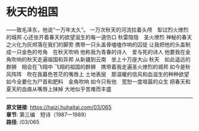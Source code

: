 # 秋天的祖国

——致毛泽东，他说“一万年太久”。
一万次秋天的河流拉着头颅　犁过烈火燎烈的城邦
心还张开着春天的欲望滋生的每一道伤口
秋雷隐隐　圣火燎烈
神秘的春天之火化为灰烬落在我们的脚旁
携带一只头盖骨嗑嗑作响的囚徒
让我把他的头盖制成一只金色的号角　在秋天吹响
他称我为青春的诗人　爱与死的诗人
他要我在金角吹响的秋天走遍祖国和异邦
从新疆到云南　坐上十万座大山
秋天　如此遥远的群狮　相会在飞翔中
飞翔的祖国的群狮　携带着我走遍圣火燎烈的城邦
如今是秋风阵阵　吹在我暮色苍茫的嘴唇上
土地表层　那温暖的信风和血滋生的种种欲望
如今全要化为尸首和肥料　金角吹响
如今只有他　宽恕一度喧嚣的众生
把春天和夏天的血痕从嘴唇上抹掉
大地似乎苦难而丰盛

---

**原文链接**: https://haizi.huhaitai.com/03/065  
**章节**: 第三编　短诗（1987—1989）  
**路径**: /03/065
